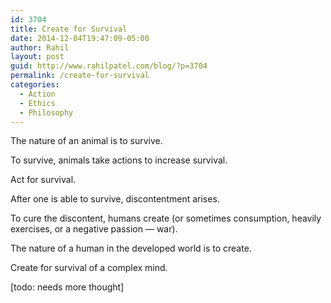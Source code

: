 ```yaml
---
id: 3704
title: Create for Survival
date: 2014-12-04T19:47:09-05:00
author: Rahil
layout: post
guid: http://www.rahilpatel.com/blog/?p=3704
permalink: /create-for-survival
categories:
  - Action
  - Ethics
  - Philosophy
---
```

The nature of an animal is to survive.

To survive, animals take actions to increase survival.

Act for survival.

After one is able to survive, discontentment arises.

To cure the discontent, humans create (or sometimes consumption, heavily exercises, or a negative passion &#8212; war).

The nature of a human in the developed world is to create.

Create for survival of a complex mind.

[todo: needs more thought]